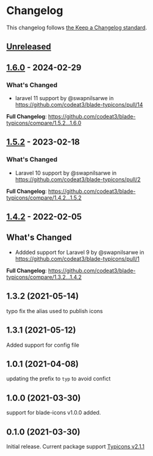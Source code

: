 # Changelog

This changelog follows [the Keep a Changelog standard](https://keepachangelog.com).

## [Unreleased](https://github.com/codeat3/blade-typicons/compare/1.6.0...HEAD)

## [1.6.0](https://github.com/codeat3/blade-typicons/compare/1.5.2...1.6.0) - 2024-02-29

### What's Changed

* laravel 11 support by @swapnilsarwe in https://github.com/codeat3/blade-typicons/pull/14

**Full Changelog**: https://github.com/codeat3/blade-typicons/compare/1.5.2...1.6.0

## [1.5.2](https://github.com/codeat3/blade-typicons/compare/1.4.2...1.5.2) - 2023-02-18

### What's Changed

- Laravel 10 support by @swapnilsarwe in https://github.com/codeat3/blade-typicons/pull/2

**Full Changelog**: https://github.com/codeat3/blade-typicons/compare/1.4.2...1.5.2

## [1.4.2](https://github.com/codeat3/blade-typicons/compare/1.3.2...1.4.2) - 2022-02-05

## What's Changed

- Addded support for Laravel 9 by @swapnilsarwe in https://github.com/codeat3/blade-typicons/pull/1

**Full Changelog**: https://github.com/codeat3/blade-typicons/compare/1.3.2...1.4.2

## 1.3.2 (2021-05-14)

typo fix the alias used to publish icons

## 1.3.1 (2021-05-12)

Added support for config file

## 1.0.1 (2021-04-08)

updating the prefix to `typ` to avoid confict

## 1.0.0 (2021-03-30)

support for blade-icons v1.0.0 added.

## 0.1.0 (2021-03-30)

Initial release.
Current package support [Typicons v2.1.1](https://github.com/stephenhutchings/typicons.font/releases/tag/v2.1.1)
